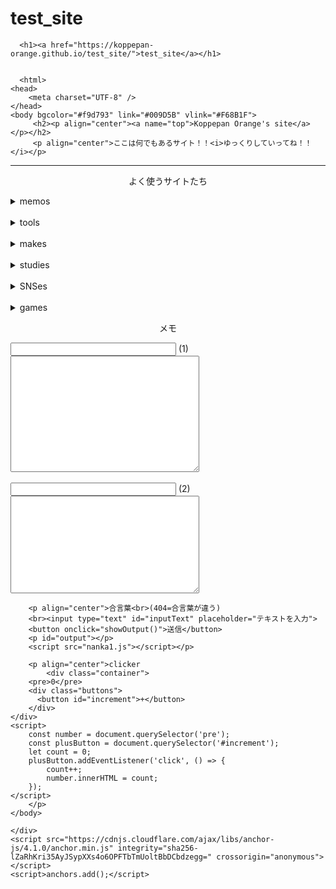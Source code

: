 # test_site
<html lang="en-US">
  <head>
    <meta charset="UTF-8">
    <meta http-equiv="X-UA-Compatible" content="IE=edge">
    <meta name="viewport" content="width=device-width, initial-scale=1">

<!-- Begin Jekyll SEO tag v2.8.0 -->
<title>test_site</title>
<meta name="generator" content="Jekyll v3.9.5" />
<meta property="og:title" content="test_site" />
<meta property="og:locale" content="en_US" />
<link rel="canonical" href="https://koppepan-orange.github.io/test_site/" />
<meta property="og:url" content="https://koppepan-orange.github.io/test_site/" />
<meta property="og:site_name" content="test_site" />
<meta property="og:type" content="website" />
<meta name="twitter:card" content="summary" />
<meta property="twitter:title" content="test_site" />
<script type="application/ld+json">
{"@context":"https://schema.org","@type":"WebSite","headline":"test_site","name":"test_site","url":"https://koppepan-orange.github.io/test_site/"}</script>
 </head>
  <body>
    <div class="container-lg px-3 my-5 markdown-body">
      
      <h1><a href="https://koppepan-orange.github.io/test_site/">test_site</a></h1>
      

      <html>
    <head>
        <meta charset="UTF-8" />
    </head>
    <body bgcolor="#f9d793" link="#009D5B" vlink="#F68B1F">
         <h2><p align="center"><a name="top">Koppepan Orange's site</a></p></h2>
         <p align="center">ここは何でもあるサイト！！<i>ゆっくりしていってね！！</i></p>
<hr noshade="true" />
        <p align="center">よく使うサイトたち
            <details><summary>memos</summary><a href="http://www.drpartners.jp/tools/browser-memocho.htm">ブラウザメモ帳</a>
            <br /><a href="https://memo.onl.jp/?koppepan23">メモweb</a>
            <br /><a href="https://file.onl.jp/?koppepan23">ファイルweb</a>
            <br /><a href="https://write-box.appspot.com/">writebox</a></details>
            <br /><details><summary>tools</summary><a href="https://anagram.httqs.com/">アナグラム生成機</a>
            <br /><a href="https://jp.piliapp.com/random/wheel/">ルーレット等生成機</a>
            <br /><a href="https://www.color-site.com/">カラーサイト</a>
            <br /><a href="https://123apps.com/ja/">mp3、mp4編集サイト</a></details>
            <br /><details><summary>makes</summary><a href="https://scratch.mit.edu/users/koppepan_orange/">scratch</a>
            <br /><a href="https://flat.io/ja">flat</a>
            <br /><a href="https://musescore.com/user/41107809">musescore</a>
            <br /><a href="https://pixnote.net/">pixnote</a>
            <br /><a href="https://www.pixilart.com/koppepanorange">pixlate</a>
            <br /><a href="https://thirtydollar.website/">thirty dollar</a></details>
            <br /><details><summary>studies</summary><a href="https://www.duolingo.com/profile/koppepan_orange">duolingo</a>
            <br /><a href="http://typingx0.net/sushida/">寿司打</a>
            <br /><a href="https://ankey.io/@koppepanorange">ankey</a></details>
            <br /><details><summary>SNSes</summary><a href="https://www.reddit.com/user/koppepan_orange/">reddit</a>
            <br /><a href="https://github.com/koppepan-orange">github</a>
            <br /><a href="https://discord.com/channels/@me">discord</a>
            <br /><a href="https://chat.onl.jp/?koppepan23">チャットweb</a>
            <br /><a href="https://www.pixiv.net/users/75087880">pixiv</a>
            <br /><a href="https://www.twitch.tv/koppepan_orange">twitch</a>
            <br /><a href="https://www.instagram.com/koppepan_orange/">instagram</a>
            <br /><a href="https://www.threads.net/@koppepan_orange">threads</a>
            <br /><a href="https://twitter.com/koppepan_orange">twitter</a>
            <br /><a href="https://www.youtube.com/channel/UCFvmwWDRrVqM22icC7QLx1w">youtube</a>
            <br /><a href="https://lit.link/koppepanorange">lit.link</a>
            <br /><a href="https://kiite.jp/user/koppapan_orange">kiite</a>
            <br /><a href="https://draw.kuku.lu/pchat.php?hash=898857247">MagicalDraw</a></details>
            <br /><details><summary>games</summary><a href="https://cybercodeonline.com">cybercodeonline</a>
            <br /><a href="https://sdin.jp/browser/">browsergame</a>
            <br /><a href="https://www.arealme.com/">ARealMe</a>
            <br /><a href="https://unityroom.com/new_arrivals">unityroom</a></details></p>
        <p align="center">メモ
            <form>
                <input type="text" size="30" />
                (1)
                <br />
                <textarea rows="12" cols="35"></textarea>
                <br /><br />
                <input type="text" size="30" />
                (2)
                <br />
                <textarea rows="10" cols="35"></textarea></form></p>
                
        <p align="center">合言葉<br>(404=合言葉が違う)
        <br><input type="text" id="inputText" placeholder="テキストを入力">
        <button onclick="showOutput()">送信</button>
        <p id="output"></p>
        <script src="nanka1.js"></script></p>
        
        <p align="center">clicker
            <div class="container">
        <pre>0</pre>
        <div class="buttons">
          <button id="increment">+</button>
        </div>
    </div>
    <script>
        const number = document.querySelector('pre');
        const plusButton = document.querySelector('#increment');
        let count = 0;
        plusButton.addEventListener('click', () => {
            count++;
            number.innerHTML = count;
        });
    </script>
        </p>
    </body>
</html>


      
    </div>
    <script src="https://cdnjs.cloudflare.com/ajax/libs/anchor-js/4.1.0/anchor.min.js" integrity="sha256-lZaRhKri35AyJSypXXs4o6OPFTbTmUoltBbDCbdzegg=" crossorigin="anonymous"></script>
    <script>anchors.add();</script>
  </body>
</html>
